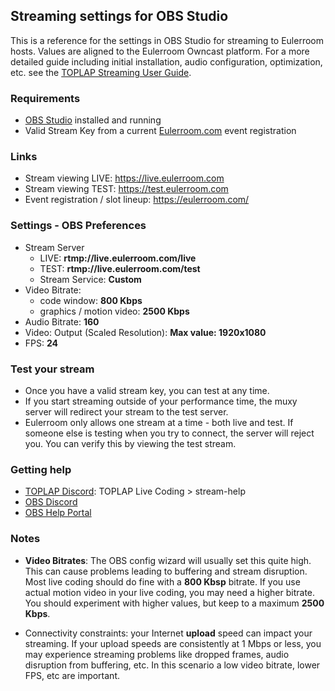 ## Streaming settings for OBS Studio

This is a reference for the settings in OBS Studio for streaming to Eulerroom hosts. Values are aligned to the Eulerroom Owncast platform.
For a more detailed guide including initial installation, audio configuration, optimization, etc. see the [TOPLAP Streaming User Guide](https://docs.google.com/document/d/1hiaT4YEmqF5s6IkYySfhE9Hu1oopOGcVUG2E4DvyKWM/edit?usp=sharing).

### Requirements

- [OBS Studio](https://obsproject.com/) installed and running
- Valid Stream Key from a current [Eulerroom.com](https://eulerroom.com/) event registration

### Links

- Stream viewing LIVE: https://live.eulerroom.com
- Stream viewing TEST: https://test.eulerroom.com
- Event registration / slot lineup: https://eulerroom.com/

### Settings - OBS Preferences

- Stream Server
    - LIVE: **rtmp://live.eulerroom.com/live**
    - TEST: **rtmp://live.eulerroom.com/test**
    - Stream Service: **Custom**
- Video Bitrate:
    - code window: **800 Kbps**
    - graphics / motion video: **2500 Kbps**
- Audio Bitrate: **160**
- Video: Output (Scaled Resolution): **Max value: 1920x1080**
- FPS: **24**

### Test your stream

- Once you have a valid stream key, you can test at any time.
- If you start streaming outside of your performance time, the muxy server will redirect your stream to the test server.
- Eulerroom only allows one stream at a time - both live and test. If someone else is testing when you try to connect, the server will reject you.
You can verify this by viewing the test stream.

### Getting help

- [TOPLAP Discord](https://discord.com/channels/790732544491913216/954091873293709373): TOPLAP Live Coding > stream-help
- [OBS Discord](https://discord.com/invite/obsproject)
- [OBS Help Portal](https://obsproject.com/help)

### Notes

- **Video Bitrates**: The OBS config wizard will usually set this quite high. This can cause problems leading to buffering and stream disruption.
Most live coding should do fine with a **800 Kbsp** bitrate. If you use actual motion video in your live coding, you may need a higher bitrate. You should experiment with higher values, but keep to a maximum **2500 Kbps**.

- Connectivity constraints: your Internet **upload** speed can impact your streaming. If your upload speeds are consistently at 1 Mbps or less, you may experience streaming problems like dropped frames, audio disruption from buffering, etc. In this scenario a low video bitrate, lower FPS, etc are important.
